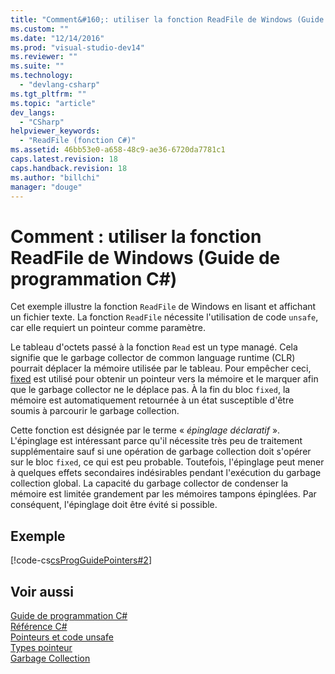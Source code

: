 ```yaml
---
title: "Comment&#160;: utiliser la fonction ReadFile de Windows (Guide de programmation C#) | Microsoft Docs"
ms.custom: ""
ms.date: "12/14/2016"
ms.prod: "visual-studio-dev14"
ms.reviewer: ""
ms.suite: ""
ms.technology: 
  - "devlang-csharp"
ms.tgt_pltfrm: ""
ms.topic: "article"
dev_langs: 
  - "CSharp"
helpviewer_keywords: 
  - "ReadFile (fonction C#)"
ms.assetid: 46bb53e0-a658-48c9-ae36-6720da7781c1
caps.latest.revision: 18
caps.handback.revision: 18
ms.author: "billchi"
manager: "douge"
---
```

# Comment&#160;: utiliser la fonction ReadFile de Windows (Guide de programmation C#)
Cet exemple illustre la fonction `ReadFile` de Windows en lisant et affichant un fichier texte.  La fonction `ReadFile` nécessite l'utilisation de code `unsafe`, car elle requiert un pointeur comme paramètre.  
  
 Le tableau d'octets passé à la fonction `Read` est un type managé.  Cela signifie que le garbage collector de common language runtime \(CLR\) pourrait déplacer la mémoire utilisée par le tableau.  Pour empêcher ceci, [fixed](/dotnet/csharp/language-reference/keywords/fixed-statement) est utilisé pour obtenir un pointeur vers la mémoire et le marquer afin que le garbage collector ne le déplace pas.  À la fin du bloc `fixed`, la mémoire est automatiquement retournée à un état susceptible d'être soumis à parcourir le garbage collection.  
  
 Cette fonction est désignée par le terme « *épinglage déclaratif* ».  L'épinglage est intéressant parce qu'il nécessite très peu de traitement supplémentaire sauf si une opération de garbage collection doit s'opérer sur le bloc `fixed`, ce qui est peu probable.  Toutefois, l'épinglage peut mener à quelques effets secondaires indésirables pendant l'exécution du garbage collection global.  La capacité du garbage collector de condenser la mémoire est limitée grandement par les mémoires tampons épinglées.  Par conséquent, l'épinglage doit être évité si possible.  
  
## Exemple  
 [!code-cs[csProgGuidePointers#2](../misc/codesnippet/CSharp/how-to-use-the-windows-readfile-function-csharp-programming-guide_1.cs)]  
  
## Voir aussi  
 [Guide de programmation C\#](/dotnet/csharp/programming-guide/index)   
 [Référence C\#](/dotnet/csharp/language-reference/index)   
 [Pointeurs et code unsafe](/dotnet/csharp/programming-guide/unsafe-code-pointers/index)   
 [Types pointeur](/dotnet/csharp/programming-guide/unsafe-code-pointers/pointer-types)   
 [Garbage Collection](../Topic/Garbage%20Collection.md)